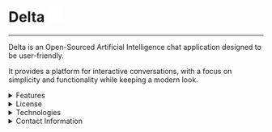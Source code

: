 # Delta <img src="Assets/Delta.png" alt="Delta Logo" width="30" height="30">
---
Delta is an Open-Sourced Artificial Intelligence chat application designed to be user-friendly.

It provides a platform for interactive conversations, with a focus on simplicity and functionality while keeping a modern look.

<details>
  <summary>Features</summary>

  - **AI-Powered Conversations**: *Engage in intelligent conversations with advanced Artificial Intelligence.*
  - **Real-Time Messaging**: *Experience instant message delivery and responses within 30 seconds.*
  - **Open-Sourced**: *Contribute to and customize the application to fit your needs, and knowing each version is safe.*
  - **Responsive Design**: *Accessible on various devices including desktops, laptops, tablets, and smartphones.*

</details>

<details>
  <summary>License</summary>
  Distributed under the MIT (Massachusetts Institute of Technology) license.
  See the LICENSE file for more information.
</details>

<details>
  <summary>Technologies</summary>

  **Frontend**: React.js

  **Backend**: Node.js
</details>
<details>
  <summary>Contact Information</summary>

  For business inquiries, questions, or feedback, please contact our team at ecotech.inq@gmail.com.
</details>
